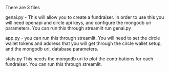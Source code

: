 There are 3 files

genai.py   - This will allow you to create a fundraiser. In order to use this you will need openapi and circle api keys, and configure the mongodb uri parameters. 
You can run this through streamlit run genai.py

app.py  - you can run this through streamlit. You will need to set the circle wallet tokens and address that you will get through the circle wallet setup, and the mongodb uri,
database parameters. 

stats.py This needs the mongodb uri to plot the contributions for each fundraiser. You can run this through streamlit.
